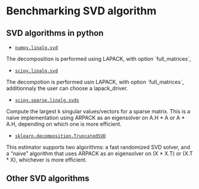 # Benchmarking SVD algorithm

## SVD algorithms in python

* [`numpy.linalg.svd`](https://docs.scipy.org/doc/numpy-1.13.0/reference/generated/numpy.linalg.svd.html)

The decomposition is performed using LAPACK, with option ´full_matrices´, 

* [`scipy.linalg.svd`](https://docs.scipy.org/doc/scipy/reference/generated/scipy.linalg.svd.html)

The decompotion is performed usin LAPACK, with option ´full_matrices´, additionnaly the user can choose a lapack_driver.

* [`scipy.sparse.linalg.svds`](https://docs.scipy.org/doc/scipy/reference/generated/scipy.sparse.linalg.svds.html)

Compute the largest k singular values/vectors for a sparse matrix. This is a naive implementation using ARPACK as an eigensolver on A.H * A or A * A.H, depending on which one is more efficient.

* [`sklearn.decomposition.TruncatedSVD`](http://scikit-learn.org/stable/modules/generated/sklearn.decomposition.TruncatedSVD.html#sklearn.decomposition.TruncatedSVD)

This estimator supports two algorithms: a fast randomized SVD solver, and a “naive” algorithm that uses ARPACK as an eigensolver on (X * X.T) or (X.T * X), whichever is more efficient.

## Other SVD algorithms





